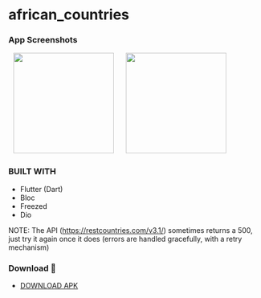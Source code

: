 # african_countries


### App Screenshots

<p>
    <img src="https://github.com/user-attachments/assets/ed3547d3-3435-4aa4-b3bf-c04525b06e02" width="200px" hspace="10"/>
    <img src="https://github.com/user-attachments/assets/38641eca-18c7-4283-b73b-31cb713abccc" width="200px" hspace="10"/>
</p>

### BUILT WITH
* Flutter (Dart)
* Bloc
* Freezed
* Dio

NOTE:
The API (https://restcountries.com/v3.1/) sometimes returns a 500, just try it again once it does (errors are handled gracefully, with a retry mechanism)

### Download 📱

- [DOWNLOAD APK](https://github.com/ibrajix/african_countries/releases/download/v1.0/app-release.apk/)
